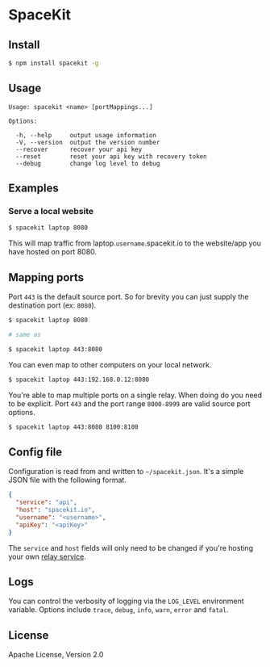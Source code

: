 # SpaceKit


## Install

```bash
$ npm install spacekit -g
```


## Usage

```plain
Usage: spacekit <name> [portMappings...]

Options:

  -h, --help     output usage information
  -V, --version  output the version number
  --recover      recover your api key
  --reset        reset your api key with recovery token
  --debug        change log level to debug
```


## Examples

### Serve a local website

```bash
$ spacekit laptop 8080
```

This will map traffic from laptop.`username`.spacekit.io to the website/app you
have hosted on port 8080.


## Mapping ports

Port `443` is the default source port. So for brevity you can just supply the
destination port (ex: `8080`).

```bash
$ spacekit laptop 8080

# same as

$ spacekit laptop 443:8080
```

You can even map to other computers on your local network.

```bash
$ spacekit laptop 443:192.168.0.12:8080
```

You're able to map multiple ports on a single relay. When doing do you need to
be explicit. Port `443` and the port range `8000-8999` are valid source port
options.

```bash
$ spacekit laptop 443:8080 8100:8100
```


## Config file

Configuration is read from and written to `~/spacekit.json`. It's a simple JSON
file with the following format.

```json
{
  "service": "api",
  "host": "spacekit.io",
  "username": "<username>",
  "apiKey": "<apiKey>"
}
```

The `service` and `host` fields will only need to be changed if you're hosting
your own [relay service](https://github.com/spacekit/spacekit-service).


## Logs

You can control the verbosity of logging via the `LOG_LEVEL` environment
variable. Options include `trace`, `debug`, `info`, `warn`, `error` and
`fatal`.


## License

Apache License, Version 2.0
